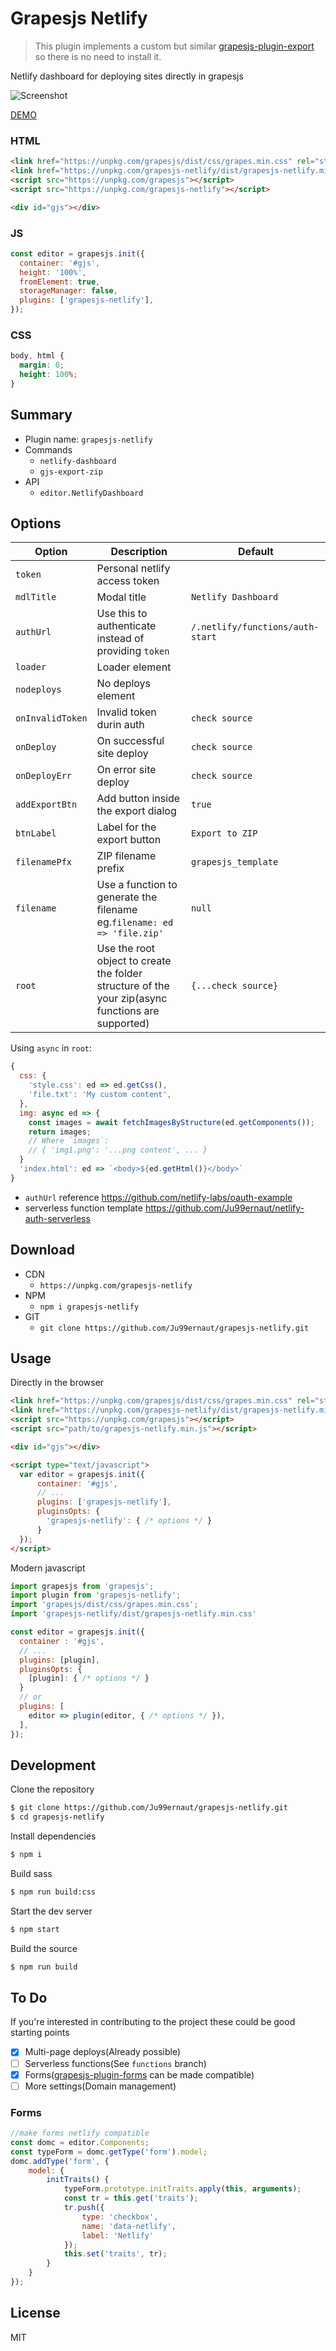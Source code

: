 # Grapesjs Netlify

> This plugin implements a custom but similar [grapesjs-plugin-export](https://github.com/artf/grapesjs-plugin-export) so there is no need to install it.

Netlify dashboard for deploying sites directly in grapesjs

![Screenshot](Screenshot.png)

[DEMO](blocomposer.com/editor)

### HTML
```html
<link href="https://unpkg.com/grapesjs/dist/css/grapes.min.css" rel="stylesheet">
<link href="https://unpkg.com/grapesjs-netlify/dist/grapesjs-netlify.min.css" rel="stylesheet">
<script src="https://unpkg.com/grapesjs"></script>
<script src="https://unpkg.com/grapesjs-netlify"></script>

<div id="gjs"></div>
```

### JS
```js
const editor = grapesjs.init({
  container: '#gjs',
  height: '100%',
  fromElement: true,
  storageManager: false,
  plugins: ['grapesjs-netlify'],
});
```

### CSS
```css
body, html {
  margin: 0;
  height: 100%;
}
```


## Summary

* Plugin name: `grapesjs-netlify`
* Commands
    * `netlify-dashboard`
    * `gjs-export-zip`
* API
    * `editor.NetlifyDashboard`



## Options

| Option | Description | Default |
|-|-|-
| `token` | Personal netlify access token | ` ` |
| `mdlTitle` | Modal title | `Netlify Dashboard` |
| `authUrl` | Use this to authenticate instead of providing `token` | `/.netlify/functions/auth-start` |
| `loader` | Loader element | ` ` |
| `nodeploys` | No deploys element | ` ` |
| `onInvalidToken` | Invalid token durin auth | `check source` |
| `onDeploy` | On successful site deploy | `check source` |
| `onDeployErr` | On error site deploy | `check source` |
| `addExportBtn` | Add button inside the export dialog | `true` |
| `btnLabel` | Label for the export button | `Export to ZIP` |
| `filenamePfx` | ZIP filename prefix | `grapesjs_template` |
| `filename` | Use a function to generate the filename eg.`filename: ed => 'file.zip'` | `null` |
| `root` | Use the root object to create the folder structure of the your zip(async functions are supported) | `{...check source}` |


Using `async` in `root`:

```js
{
  css: {
    'style.css': ed => ed.getCss(),
    'file.txt': 'My custom content',
  },
  img: async ed => {
    const images = await fetchImagesByStructure(ed.getComponents());
    return images;
    // Where `images`:
    // { 'img1.png': '...png content', ... }
  }
  'index.html': ed => `<body>${ed.getHtml()}</body>`
}
```

* `authUrl` reference https://github.com/netlify-labs/oauth-example
* serverless function template https://github.com/Ju99ernaut/netlify-auth-serverless

## Download

* CDN
  * `https://unpkg.com/grapesjs-netlify`
* NPM
  * `npm i grapesjs-netlify`
* GIT
  * `git clone https://github.com/Ju99ernaut/grapesjs-netlify.git`



## Usage

Directly in the browser
```html
<link href="https://unpkg.com/grapesjs/dist/css/grapes.min.css" rel="stylesheet"/>
<link href="https://unpkg.com/grapesjs-netlify/dist/grapesjs-netlify.min.css" rel="stylesheet">
<script src="https://unpkg.com/grapesjs"></script>
<script src="path/to/grapesjs-netlify.min.js"></script>

<div id="gjs"></div>

<script type="text/javascript">
  var editor = grapesjs.init({
      container: '#gjs',
      // ...
      plugins: ['grapesjs-netlify'],
      pluginsOpts: {
        'grapesjs-netlify': { /* options */ }
      }
  });
</script>
```

Modern javascript
```js
import grapesjs from 'grapesjs';
import plugin from 'grapesjs-netlify';
import 'grapesjs/dist/css/grapes.min.css';
import 'grapesjs-netlify/dist/grapesjs-netlify.min.css'

const editor = grapesjs.init({
  container : '#gjs',
  // ...
  plugins: [plugin],
  pluginsOpts: {
    [plugin]: { /* options */ }
  }
  // or
  plugins: [
    editor => plugin(editor, { /* options */ }),
  ],
});
```



## Development

Clone the repository

```sh
$ git clone https://github.com/Ju99ernaut/grapesjs-netlify.git
$ cd grapesjs-netlify
```

Install dependencies

```sh
$ npm i
```

Build sass

```sh
$ npm run build:css
```

Start the dev server

```sh
$ npm start
```

Build the source

```sh
$ npm run build
```

## To Do

If you're interested in contributing to the project these could be good starting points

- [x] Multi-page deploys(Already possible)
- [ ] Serverless functions(See `functions` branch)
- [x] Forms([grapesjs-plugin-forms](https://github.com/artf/grapesjs-plugin-forms) can be made compatible)
- [ ] More settings(Domain management)

### Forms

```js
//make forms netlify compatible
const domc = editor.Components;
const typeForm = domc.getType('form').model;
domc.addType('form', {
    model: {
        initTraits() {
            typeForm.prototype.initTraits.apply(this, arguments);
            const tr = this.get('traits');
            tr.push({
                type: 'checkbox',
                name: 'data-netlify',
                label: 'Netlify'
            });
            this.set('traits', tr);
        }
    }
});
```

## License

MIT
